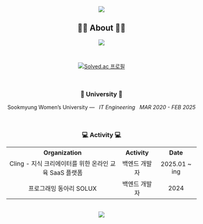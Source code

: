 <div align="center">

<!-- Header -->
<!-- <img src="https://capsule-render.vercel.app/api?type=soft&color=0:2c1376,100:fec700&height=100&animation=fade&fontColor=ffffff&fontSize=40" />-->

<img src="https://capsule-render.vercel.app/api?type=soft&color=0:0D1B2A,100:1B3B6F&height=100&animation=fade&fontColor=ffffff&fontSize=22&font=D2Coding&text=sudo%20rm%20-rf%20%2F" />




<h2 align="center">👨‍🚀 About 👨‍🚀</h2>

<p align="center">
    <a href="https://eunseo0117.github.io/blog/">
        <img src="http://img.shields.io/badge/-TechBlog-black?style=flat-square&logo=github&link=https://eunseo0117.github.io/blog/"/>
    </a>
</p>

<br>

[![Solved.ac 프로필](http://mazassumnida.wtf/api/v2/generate_badge?boj=gmjea023)](https://solved.ac/gmjea023)

<br>

<h3 align="center">🏫 University 🏫</h3>
<p align="center">
Sookmyung Women’s University — &nbsp; <em>IT Engineering &nbsp; MAR 2020 - FEB 2025</em>
</p>

<br>

<h3 align="center">💻 Activity 💻</h3>
<table align="center">
<tr>
<th align="center">Organization</th>
<th align="center">Activity</th>
<th align="center">Date</th>
</tr>
<tr>
<td align="center">Cling - 지식 크리에이터를 위한 온라인 교육 SaaS 플랫폼</td>
<td align="center">백엔드 개발자</td>
<td align="center">2025.01 ~ ing</td>
</tr>
<tr>
<td align="center">프로그래밍 동아리 SOLUX</td>
<td align="center">백엔드 개발자</td>
<td align="center">2024</td>
</tr>
</table>
<br>



<!-- <img src="https://capsule-render.vercel.app/api?type=soft&color=0:fec700,100:2c1376&height=60&animation=fade&fontColor=ffffff&fontSize=24" />-->

<img src="https://capsule-render.vercel.app/api?type=soft&color=0:1B3B6F,100:0D1B2A&height=60&animation=fade&fontColor=ffffff&fontSize=24" />

</div>
